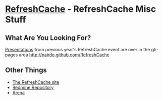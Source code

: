 [RefreshCache](http://www.refreshcache.com) - RefreshCache Misc Stuff
=================================================================

## What Are You Looking For?
[Presentations](http://nairdo.github.com/RefreshCache) from previous year's RefreshCache event are over in the gh-pages area http://nairdo.github.com/RefreshCache


## Other Things

* [The RefreshCache site](http://www.refreshcache.com)
* [Redmine Repository](http://redmine.refreshcache.com)
* [Arena <Sample Server/>](http://arena.refreshcache.com)

